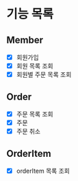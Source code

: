# 기능 목록

## Member
- [x] 회원가입
- [x] 회원 목록 조회
- [x] 회원별 주문 목록 조회

## Order
- [x] 주문 목록 조회
- [x] 주문
- [x] 주문 취소

## OrderItem
- [x] orderItem 목록 조회